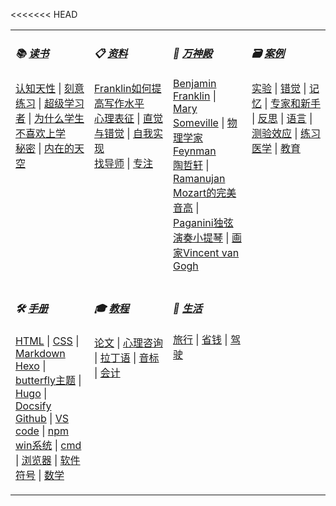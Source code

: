 <<<<<<< HEAD
<table>
<tbody><tr valign="top">
    <td width="25%">
    <h5>📚 
    <a href="#/读书/"><b>读书</b></a>
    </h5>
    <p>
    <a href="#/读书/学习/认知天性.md">认知天性</a> | <a href="#/读书/学习/刻意练习.md">刻意练习</a> | <a href="#/读书/学习/超级学习者.md">超级学习者</a> | <a href="#/读书/学习/为什么学生不喜欢上学.md">为什么学生不喜欢上学</a><br>
    <a href="#/读书/神秘/秘密.md">秘密</a> | <a href="#/读书/神秘/内在的天空.md">内在的天空</a><br>
    </p>
    </td>
    <td width="25%">
    <h5>📋 
    <a href="#/引用/资料/"><b>资料</b></a>
    </h5>
    <p>
    <a href="#/引用/资料/写作/Franklin如何提高写作水平.md">Franklin如何提高写作水平</a><br>
    <a href="#/引用/资料/心理/心理表征.md">心理表征</a> | <a href="#/引用/资料/心理/直觉与错觉.md">直觉与错觉</a> | <a href="#/引用/资料/心理/自我实现.md">自我实现</a><br>
    <a href="#/引用/资料/学习/找导师.md">找导师</a> | <a href="#/引用/资料/学习/专注.md">专注</a><br>
    </p>
    </td>
    <td width="25%">
    <h5>👑 
    <a href="#/引用/人物/"><b>万神殿</b></a>
    </h5>
    <p>
    <a href="#/引用/人物/专家/Benjamin-Franklin.md">Benjamin Franklin</a> | <a href="#/引用/人物/专家/Mary-Someville.md">Mary Someville</a> | <a href="#/引用/人物/专家/物理学家Feynman.md">物理学家Feynman</a><br>
    <a href="#/引用/人物/专家/数学/陶哲轩.md">陶哲轩</a> | <a href="#/引用/人物/专家/数学/Ramanujan.md">Ramanujan</a><br>
    <a href="#/引用/人物/艺术/Mozart的完美音高.md">Mozart的完美音高</a> | <a href="#/引用/人物/艺术/Paganini独弦演奏小提琴.md">Paganini独弦演奏小提琴</a> | <a href="#/引用/人物/艺术/画家Vincent-van-Gogh.md">画家Vincent van Gogh</a><br>
    </p>
    </td>
    <td width="25%">
    <h5>🗃️ 
    <a href="#/引用/案例/"><b>案例</b></a>
    </h5>
    <p>
    <a href="#/引用/案例/心理/实验.md">实验</a> | <a href="#/引用/案例/心理/错觉.md">错觉</a> | <a href="#/引用/案例/心理/学习/记忆.md">记忆</a> | <a href="#/引用/案例/心理/学习/专家和新手.md">专家和新手</a> | <a href="#/引用/案例/心理/学习/反思.md">反思</a> | <a href="#/引用/案例/心理/学习/语言.md">语言</a> | <a href="#/引用/案例/心理/学习/测验效应/">测验效应</a> | <a href="#/引用/案例/心理/学习/练习/">练习</a><br>
    <a href="#/引用/案例/医学/">医学</a> | <a href="#/引用/案例/教育/">教育</a><br>
    </p>
    </td>
</tr>
<tr valign="top">
    <td width="25%">
    <h5>🛠️ 
    <a href="#/手册/"><b>手册</b></a>
    </h5>
    <p>
    <a href="#/手册/网站/语法/HTML.md">HTML</a> | <a href="#/手册/网站/语法/CSS.md">CSS</a> | <a href="#/手册/网站/语法/Markdown.md">Markdown</a><br>
    <a href="#/手册/网站/博客/hexo.md">Hexo</a> | <a href="#手册/网站/博客/butterfly主题说明书.md">butterfly主题</a> | <a href="#/手册/网站/博客/hugo.md">Hugo</a> | <a href="#/手册/网站/博客/docsify.md">Docsify</a><br/>
    <a href="#/手册/开发/Github.md">Github</a> | <a href="#/手册/开发/VScode.md">VS code</a> | <a href="#/手册/开发/npm.md">npm</a><br>
    <a href="#/手册/PC/win系统.md">win系统</a> | <a href="#/手册/PC/cmd.md">cmd</a> | <a href="#/手册/PC/浏览器.md">浏览器</a> | <a href="#/手册/PC/软件/">软件</a><br>
    <a href="#/手册/语言/符号.md">符号</a> | <a href="#/手册/数学.md">数学</a><br>
    </p>
    </td>
    <td width="25%">
    <h5>🎓 
    <a href="#/教程/"><b>教程</b></a>
    </h5>
    <p>
    <a href="#/教程/考试/研究生/论文.md">论文</a> | <a href="#/教程/考试/研究生/心理咨询.md">心理咨询</a> | <a href="#/教程/语言/拉丁语.md">拉丁语</a> | <a href="#/教程/语言/音标.md">音标</a> | <a href="#/教程/考试/会计/">会计</a><br>
    </p>
    </td>
    <td width="25%">
    <h5>🍰 
    <a href="#/生活/"><b>生活</b></a>
    </h5>
    <p>
    <a href="#/生活/旅行.md">旅行</a> | <a href="#/生活/省钱.md">省钱</a> | <a href="#/生活/驾驶.md">驾驶</a><br>
    </p>
    </td>
</tr>
</tbody></table>
